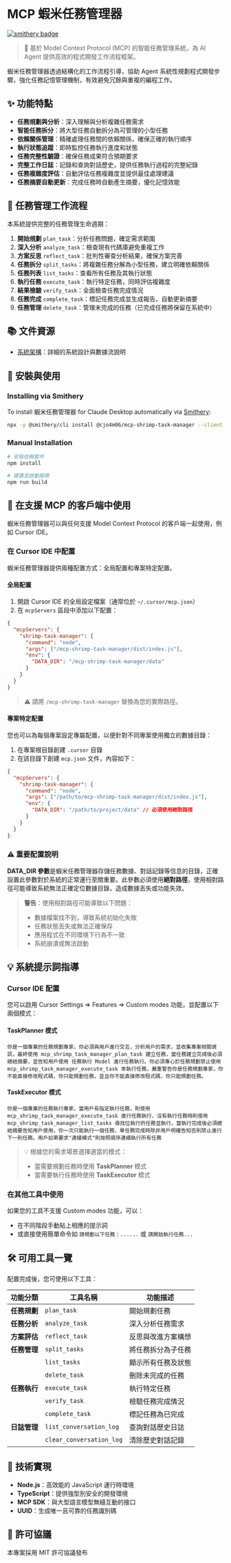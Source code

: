 # MCP 蝦米任務管理器

[![smithery badge](https://smithery.ai/badge/@cjo4m06/mcp-shrimp-task-manager)](https://smithery.ai/server/@cjo4m06/mcp-shrimp-task-manager)

> 🚀 基於 Model Context Protocol (MCP) 的智能任務管理系統，為 AI Agent 提供高效的程式開發工作流程框架。

蝦米任務管理器透過結構化的工作流程引導，協助 Agent 系統性規劃程式開發步驟，強化任務記憶管理機制，有效避免冗餘與重複的編程工作。

## ✨ 功能特點

- **任務規劃與分析**：深入理解與分析複雜任務需求
- **智能任務拆分**：將大型任務自動拆分為可管理的小型任務
- **依賴關係管理**：精確處理任務間的依賴關係，確保正確的執行順序
- **執行狀態追蹤**：即時監控任務執行進度和狀態
- **任務完整性驗證**：確保任務成果符合預期要求
- **完整工作日誌**：記錄和查詢對話歷史，提供任務執行過程的完整紀錄
- **任務複雜度評估**：自動評估任務複雜度並提供最佳處理建議
- **任務摘要自動更新**：完成任務時自動產生摘要，優化記憶效能

## 🔄 任務管理工作流程

本系統提供完整的任務管理生命週期：

1. **開始規劃** `plan_task`：分析任務問題，確定需求範圍
2. **深入分析** `analyze_task`：檢查現有代碼庫避免重複工作
3. **方案反思** `reflect_task`：批判性審查分析結果，確保方案完善
4. **任務拆分** `split_tasks`：將複雜任務分解為小型任務，建立明確依賴關係
5. **任務列表** `list_tasks`：查看所有任務及其執行狀態
6. **執行任務** `execute_task`：執行特定任務，同時評估複雜度
7. **結果檢驗** `verify_task`：全面檢查任務完成情況
8. **任務完成** `complete_task`：標記任務完成並生成報告，自動更新摘要
9. **任務管理** `delete_task`：管理未完成的任務（已完成任務將保留在系統中）

## 📚 文件資源

- [系統架構](docs/architecture.md)：詳細的系統設計與數據流說明

## 🔧 安裝與使用

### Installing via Smithery

To install 蝦米任務管理器 for Claude Desktop automatically via [Smithery](https://smithery.ai/server/@cjo4m06/mcp-shrimp-task-manager):

```bash
npx -y @smithery/cli install @cjo4m06/mcp-shrimp-task-manager --client claude
```

### Manual Installation
```bash
# 安裝依賴套件
npm install

# 建置並啟動服務
npm run build
```

## 🔌 在支援 MCP 的客戶端中使用

蝦米任務管理器可以與任何支援 Model Context Protocol 的客戶端一起使用，例如 Cursor IDE。

### 在 Cursor IDE 中配置

蝦米任務管理器提供兩種配置方式：全局配置和專案特定配置。

#### 全局配置

1. 開啟 Cursor IDE 的全局設定檔案（通常位於 `~/.cursor/mcp.json`）
2. 在 `mcpServers` 區段中添加以下配置：

```json
{
  "mcpServers": {
    "shrimp-task-manager": {
      "command": "node",
      "args": ["/mcp-shrimp-task-manager/dist/index.js"],
      "env": {
        "DATA_DIR": "/mcp-shrimp-task-manager/data"
      }
    }
  }
}
```

> ⚠️ 請將 `/mcp-shrimp-task-manager` 替換為您的實際路徑。

#### 專案特定配置

您也可以為每個專案設定專屬配置，以便針對不同專案使用獨立的數據目錄：

1. 在專案根目錄創建 `.cursor` 目錄
2. 在該目錄下創建 `mcp.json` 文件，內容如下：

```json
{
  "mcpServers": {
    "shrimp-task-manager": {
      "command": "node",
      "args": ["/path/to/mcp-shrimp-task-manager/dist/index.js"],
      "env": {
        "DATA_DIR": "/path/to/project/data" // 必須使用絕對路徑
      }
    }
  }
}
```

### ⚠️ 重要配置說明

**DATA_DIR 參數**是蝦米任務管理器存儲任務數據、對話記錄等信息的目錄，正確設置此參數對於系統的正常運行至關重要。此參數必須使用**絕對路徑**，使用相對路徑可能導致系統無法正確定位數據目錄，造成數據丟失或功能失效。

> **警告**：使用相對路徑可能導致以下問題：
>
> - 數據檔案找不到，導致系統初始化失敗
> - 任務狀態丟失或無法正確保存
> - 應用程式在不同環境下行為不一致
> - 系統崩潰或無法啟動

## 💡 系統提示詞指導

### Cursor IDE 配置

您可以啟用 Cursor Settings => Features => Custom modes 功能，並配置以下兩個模式：

#### TaskPlanner 模式

```
你是一個專業的任務規劃專家，你必須與用戶進行交互，分析用戶的需求，並收集專案相關資訊，最終使用 mcp_shrimp_task_manager_plan_task 建立任務，當任務建立完成後必須總結摘要，並告知用戶使用 任務執行 Model 進行任務執行。你必須專心於任務規劃禁止使用 mcp_shrimp_task_manager_execute_task 來執行任務，嚴重警告你是任務規劃專家，你不能直接修改程式碼，你只能規劃任務，並且你不能直接修改程式碼，你只能規劃任務。
```

#### TaskExecutor 模式

```
你是一個專業的任務執行專家，當用戶有指定執行任務，則使用 mcp_shrimp_task_manager_execute_task 進行任務執行，沒有執行任務時則使用 mcp_shrimp_task_manager_list_tasks 尋找位執行的任務並執行，當執行完成後必須總結摘要告知用戶使用，你一次只能執行一個任務，單任務完成時除非用戶明確告知否則禁止進行下一則任務。用戶如果要求"連續模式"則按照順序連續執行所有任務
```

> 💡 根據您的需求場景選擇適當的模式：
>
> - 當需要規劃任務時使用 **TaskPlanner** 模式
> - 當需要執行任務時使用 **TaskExecutor** 模式

### 在其他工具中使用

如果您的工具不支援 Custom modes 功能，可以：

- 在不同階段手動貼上相應的提示詞
- 或直接使用簡單命令如 `請規劃以下任務：......` 或 `請開始執行任務...`

## 🛠️ 可用工具一覽

配置完成後，您可使用以下工具：

| 功能分類     | 工具名稱                 | 功能描述           |
| ------------ | ------------------------ | ------------------ |
| **任務規劃** | `plan_task`              | 開始規劃任務       |
| **任務分析** | `analyze_task`           | 深入分析任務需求   |
| **方案評估** | `reflect_task`           | 反思與改進方案構想 |
| **任務管理** | `split_tasks`            | 將任務拆分為子任務 |
|              | `list_tasks`             | 顯示所有任務及狀態 |
|              | `delete_task`            | 刪除未完成的任務   |
| **任務執行** | `execute_task`           | 執行特定任務       |
|              | `verify_task`            | 檢驗任務完成情況   |
|              | `complete_task`          | 標記任務為已完成   |
| **日誌管理** | `list_conversation_log`  | 查詢對話歷史日誌   |
|              | `clear_conversation_log` | 清除歷史對話記錄   |

## 🔧 技術實現

- **Node.js**：高效能的 JavaScript 運行時環境
- **TypeScript**：提供強型別安全的開發環境
- **MCP SDK**：與大型語言模型無縫互動的接口
- **UUID**：生成唯一且可靠的任務識別碼

## 📄 許可協議

本專案採用 MIT 許可協議發布
